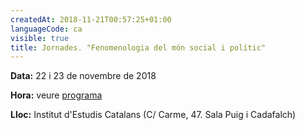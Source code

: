 ```yaml
---
createdAt: 2018-11-21T00:57:25+01:00
languageCode: ca
visible: true
title: Jornades. "Fenomenologia del món social i polític"
---
```


**Data:** 22 i 23 de novembre de 2018

**Hora:** veure [programa](http://blogs.iec.cat/scf/wp-content/uploads/sites/11/2018/11/Jornada-Fenomenologia-nov_cat.pdf)

**Lloc:** Institut d'Estudis Catalans (C/ Carme, 47. Sala Puig i Cadafalch)